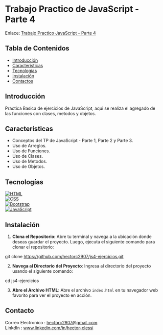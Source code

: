 # Trabajo Practico de JavaScript - Parte 4

Enlace: [Trabajo Practico JavaScript - Parte 4](https://ejercicios-js-parte4-rollingcode.netlify.app/)

## Tabla de Contenidos

- [Introducción](#introducción)
- [Características](#características)
- [Tecnologías](#tecnologías)
- [Instalación](#instalación)
- [Contactos](#contactos)

## Introducción

Practica Basica de ejercicios de JavaScript, aqui se realiza el agregado de las funciones con clases, metodos y objetos.

## Características

- Conceptos del TP de JavaScript - Parte 1, Parte 2 y Parte 3.  
- Uso de Arreglos.  
- Uso de Funciones.   
- Uso de Clases.   
- Uso de Metodos.   
- Uso de Objetos.   

## Tecnologías

[![HTML](https://img.shields.io/badge/-HTML-orange?style=flat&logo=html5&logoColor=white)](https://www.w3.org/TR/html52/)  
[![CSS](https://img.shields.io/badge/-CSS-blue?style=flat&logo=css3&logoColor=white)](https://www.w3.org/Style/CSS/)  
[![Bootstrap](https://img.shields.io/badge/-Bootstrap-purple?style=flat&logo=bootstrap&logoColor=white)](https://getbootstrap.com/)  
[![JavaScript](https://img.shields.io/badge/-JavaScript-yellow?style=flat&logo=javascript&logoColor=white)](https://developer.mozilla.org/en-US/docs/Web/JavaScript)

## Instalación

1. **Clona el Repositorio**: Abre tu terminal y navega a la ubicación donde deseas guardar el proyecto. Luego, ejecuta el siguiente comando para clonar el repositorio:
    
git clone https://github.com/hectorc2907/js4-ejercicios.git
    
2. **Navega al Directorio del Proyecto**: Ingresa al directorio del proyecto usando el siguiente comando:
    
cd js4-ejercicios
    
3. **Abre el Archivo HTML**: Abre el archivo `index.html` en tu navegador web favorito para ver el proyecto en acción.

## Contacto

Correo Electronico : hectorc2907@gmail.com    
LinkdIn : www.linkedin.com/in/hector-clessi